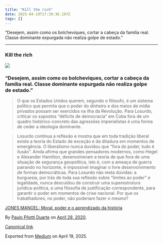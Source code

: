 ```yaml
---
title: "Kill the rich"
date: 2025-04-19T17:39:36.197Z
tags: []
---
```


“Desejem, assim como os bolcheviques, cortar a cabeça da família real. Classe dominante expurgada não realiza golpe de estado.”

* * *

### Kill the rich

![](https://cdn-images-1.medium.com/max/800/1*7Uqy0ob8etuAv-gpUrraYg.png)

### “Desejem, assim como os bolcheviques, cortar a cabeça da família real. Classe dominante expurgada não realiza golpe de estado.”

> O que os Estados Unidos querem, segundo o filósofo, é um sistema político que permita que o poder do dinheiro e dos meios de mídia privados possam ser exercidos na ilha da Revolução. Para Losurdo, criticar os supostos “déficits de democracia” em Cuba fora de um quadro histórico-concreto das agressões imperialistas é uma forma de ceder a ideologia dominante.

> Losurdo continua a reflexão e mostra que em toda tradição liberal existe a teoria do Estado de exceção e da ditadura em momentos de emergência. O liberalismo nunca duvidou que “fora do poder, tudo é ilusão”. Ainda afirma que grandes pensadores modernos, como Hegel e Alexander Hamilton, desenvolveram a teoria de que fora de uma situação de segurança geopolítica, isto é, com a ameaça de guerra pairando no horizonte, é impossível imaginar o livre desenvolvimento de formas democráticas. Para Losurdo não resta dúvidas: a burguesia, por trás de toda sua reflexão sobre “limites ao poder” e legalidade, nunca descuidou de construir uma superestrutura jurídica-política, e uma filosofia de justificação correspondente, para garantir o poder em momentos de crise nacional. Por que os trabalhadores, no poder, não poderiam fazer o mesmo?

[JONES MANOEL: Moral, poder e o aprendizado da história](https://portaldisparada.com.br/politica-e-poder/moral-poder-historia/amp/)

By [Paulo Pilotti Duarte](https://medium.com/@paulopilotti) on [April 28, 2020](https://medium.com/p/6fc9da86c893).

[Canonical link](https://medium.com/@paulopilotti/kill-the-rich-6fc9da86c893)

Exported from [Medium](https://medium.com) on April 19, 2025.
